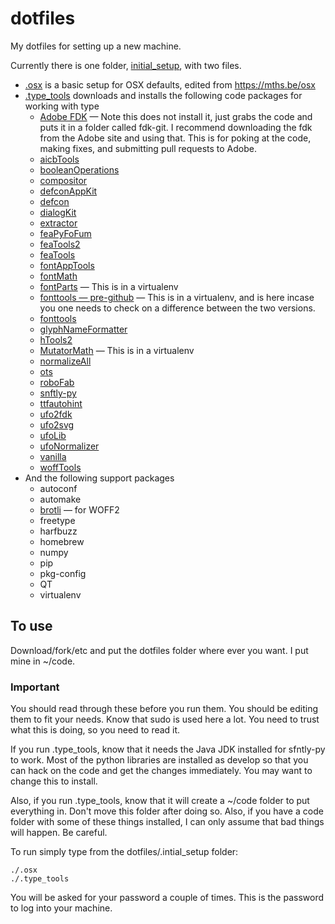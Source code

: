 # dotfiles

My dotfiles for setting up a new machine.

Currently there is one folder, [initial_setup](https://github.com/benkiel/dotfiles/tree/master/initial_setup), with two files.

* [.osx](https://github.com/benkiel/dotfiles/blob/master/initial_setup/.osx) is a basic setup for OSX defaults, edited from https://mths.be/osx
* [.type_tools](https://github.com/benkiel/dotfiles/blob/master/initial_setup/.type_tools) downloads and installs the following code packages for working with type
  * [Adobe FDK](https://github.com/adobe-type-tools/afdko.git) — Note this does not install it, just grabs the code and puts it in a folder called fdk-git. I recommend downloading the fdk from the Adobe site and using that. This is for poking at the code, making fixes, and submitting pull requests to Adobe.
  * [aicbTools](https://github.com/typesupply/aicbTools.git)
  * [booleanOperations](https://github.com/typemytype/booleanOperations)
  * [compositor](https://github.com/typesupply/compositor.git)
  * [defconAppKit](https://github.com/typesupply/defconAppKit.git)
  * [defcon](https://github.com/typesupply/defcon.git)
  * [dialogKit](https://github.com/typesupply/dialogKit.git)
  * [extractor](https://github.com/typesupply/extractor.git)
  * [feaPyFoFum](https://github.com/typesupply/feaPyFoFum.git)
  * [feaTools2](https://github.com/typesupply/feaTools2.git)
  * [feaTools](https://github.com/typesupply/feaTools.git)
  * [fontAppTools](https://github.com/typesupply/fontAppTools.git)
  * [fontMath](https://github.com/typesupply/fontMath.git)
  * [fontParts](https://github.com/robofab-developers/fontParts.git) — This is in a virtualenv
  * [fonttools — pre-github](https://sourceforge.net/projects/fonttools/) — This is in a virtualenv, and is here incase you one needs to check on a difference between the two versions.
  * [fonttools](https://github.com/behdad/fonttools.git)
  * [glyphNameFormatter](https://github.com/LettError/glyphNameFormatter.git)
  * [hTools2](https://github.com/gferreira/hTools2.git)
  * [MutatorMath](https://github.com/LettError/MutatorMath.git) — This is in a virtualenv
  * [normalizeAll](https://github.com/adobe-type-tools/shell-scripts.git)
  * [ots](https://github.com/khaledhosny/ots.git)
  * [roboFab](https://github.com/robofab-developers/robofab.git)
  * [snftly-py](https://github.com/daltonmaag/sfntly-py/)
  * [ttfautohint](https://www.freetype.org/ttfautohint)
  * [ufo2fdk](https://github.com/typesupply/ufo2fdk.git)
  * [ufo2svg](https://github.com/typesupply/ufo2svg.git)
  * [ufoLib](https://github.com/unified-font-object/ufoLib.git)
  * [ufoNormalizer](https://github.com/unified-font-object/ufoNormalizer.git)
  * [vanilla](https://github.com/typesupply/vanilla.git)
  * [woffTools](https://github.com/typesupply/woffTools.git)
* And the following support packages
  * autoconf
  * automake
  * [brotli](https://github.com/google/brotli.git) — for WOFF2
  * freetype
  * harfbuzz
  * homebrew
  * numpy
  * pip
  * pkg-config
  * QT
  * virtualenv
 

## To use

Download/fork/etc and put the dotfiles folder where ever you want. I put mine in ~/code. 

### Important

You should read through these before you run them. You should be editing them to fit your needs. Know that sudo is used here a lot. You need to trust what this is doing, so you need to read it.

If you run .type_tools, know that it needs the Java JDK installed for sfntly-py to work. Most of the python libraries are installed as develop so that you can hack on the code and get the changes immediately. You may want to change this to install.

Also, if you run .type_tools, know that it will create a ~/code folder to put everything in. Don't move this folder after doing so. Also, if you have a code folder with some of these things installed, I can only assume that bad things will happen. Be careful.

To run simply type from the dotfiles/.intial_setup folder:

    ./.osx
    ./.type_tools

  You will be asked for your password a couple of times. This is the password to log into your machine.
  
